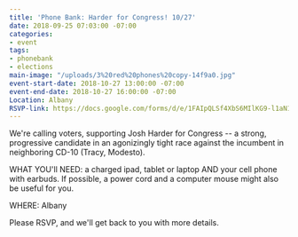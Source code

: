```yaml
---
title: 'Phone Bank: Harder for Congress! 10/27'
date: 2018-09-25 07:03:00 -07:00
categories:
- event
tags:
- phonebank
- elections
main-image: "/uploads/3%20red%20phones%20copy-14f9a0.jpg"
event-start-date: 2018-10-27 13:00:00 -07:00
event-end-date: 2018-10-27 16:00:00 -07:00
Location: Albany
RSVP-link: https://docs.google.com/forms/d/e/1FAIpQLSf4XbS6MIlKG9-l1aN12OxT5K6jxX-nlETYEt4tkFeW6O3EaA/viewform
---
```


We're calling voters, supporting Josh Harder for Congress -- a strong, progressive candidate in an agonizingly tight race against the incumbent in neighboring CD-10 (Tracy, Modesto). 

WHAT YOU'll NEED: a charged ipad, tablet or laptop AND your cell phone with earbuds.  If possible, a power cord and a computer mouse might also be useful for you.

WHERE:  Albany

Please RSVP, and we'll get back to you with more details.